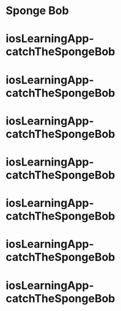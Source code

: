 # Sponge Bob
# iosLearningApp-catchTheSpongeBob
# iosLearningApp-catchTheSpongeBob
# iosLearningApp-catchTheSpongeBob
# iosLearningApp-catchTheSpongeBob
# iosLearningApp-catchTheSpongeBob
# iosLearningApp-catchTheSpongeBob
# iosLearningApp-catchTheSpongeBob
